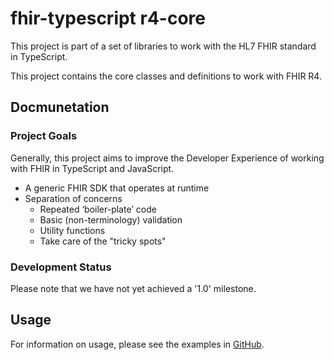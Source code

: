 # fhir-typescript r4-core

This project is part of a set of libraries to work with the HL7 FHIR standard in TypeScript.

This project contains the core classes and definitions to work with FHIR R4.

## Docmunetation

### Project Goals

Generally, this project aims to improve the Developer Experience of working with FHIR in TypeScript and JavaScript.

* A generic FHIR SDK that operates at runtime
* Separation of concerns
  * Repeated ‘boiler-plate’ code
  * Basic (non-terminology) validation
  * Utility functions
  * Take care of the "tricky spots"

### Development Status

Please note that we have not yet achieved a '1.0' milestone.

## Usage

For information on usage, please see the examples in [GitHub](https://github.com/fhir-typescript/fhir-typescript).